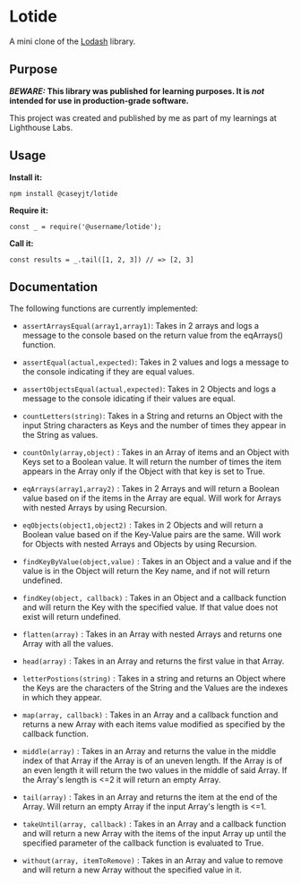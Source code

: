 # Lotide

A mini clone of the [Lodash](https://lodash.com) library.

## Purpose

**_BEWARE:_ This library was published for learning purposes. It is _not_ intended for use in production-grade software.**

This project was created and published by me as part of my learnings at Lighthouse Labs.

## Usage

**Install it:**

`npm install @caseyjt/lotide`

**Require it:**

`const _ = require('@username/lotide');`

**Call it:**

`const results = _.tail([1, 2, 3]) // => [2, 3]`

## Documentation

The following functions are currently implemented:

- `assertArraysEqual(array1,array1)`: Takes in 2 arrays and logs a message to the console based on the return value from the eqArrays() function.

- `assertEqual(actual,expected)`: Takes in 2 values and logs a message to the console indicating if they are equal values.

- `assertObjectsEqual(actual,expected)`: Takes in 2 Objects and logs a message to the console idicating if their values are equal.

- `countLetters(string)`: Takes in a String and returns an Object with the input String characters as Keys and the number of times they appear in the String as values.

- `countOnly(array,object)` : Takes in an Array of items and an Object with Keys set to a Boolean value. It will return the number of times the item appears in the Array only if the Object with that key is set to True.

- `eqArrays(array1,array2)` : Takes in 2 Arrays and will return a Boolean value based on if the items in the Array are equal. Will work for Arrays with nested Arrays by using Recursion.

- `eqObjects(object1,object2)` : Takes in 2 Objects and will return a Boolean value based on if the Key-Value pairs are the same. Will work for Objects with nested Arrays and Objects by using Recursion.

- `findKeyByValue(object,value)` : Takes in an Object and a value and if the value is in the Object will return the Key name, and if not will return undefined.

- `findKey(object, callback)` : Takes in an Object and a callback function and will return the Key with the specified value. If that value does not exist will return undefined.

- `flatten(array)` : Takes in an Array with nested Arrays and returns one Array with all the values.

- `head(array)` : Takes in an Array and returns the first value in that Array.

- `letterPostions(string)` : Takes in a string and returns an Object where the Keys are the characters of the String and the Values are the indexes in which they appear.

- `map(array, callback)` : Takes in an Array and a callback function and returns a new Array with each items value modified as specified by the callback function.

- `middle(array)` : Takes in an Array and returns the value in the middle index of that Array if the Array is of an uneven length. If the Array is of an even length it will return the two values in the middle of said Array. If the Array's length is <=2 it will return an empty Array.

- `tail(array)` : Takes in an Array and returns the item at the end of the Array. Will return an empty Array if the input Array's length is <=1.

- `takeUntil(array, callback)` : Takes in an Array and a callback function and will return a new Array with the items of the input Array up until the specified parameter of the callback function is evaluated to True.

- `without(array, itemToRemove)` : Takes in an Array and value to remove and will return a new Array without the specified value in it.
